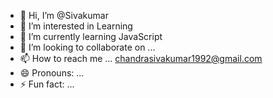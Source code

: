 - 👋 Hi, I’m @Sivakumar 
- 👀 I’m interested in Learning
- 🌱 I’m currently learning  JavaScript
- 💞️ I’m looking to collaborate on ...
- 📫 How to reach me ... chandrasivakumar1992@gmail.com
- 😄 Pronouns: ...
- ⚡ Fun fact: ...

<!---
Sivakumar199201/Sivakumar199201 is a ✨ special ✨ repository because its `README.md` (this file) appears on your GitHub profile.
You can click the Preview link to take a look at your changes.
--->

